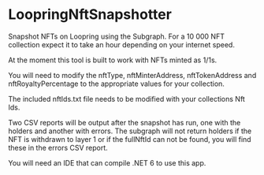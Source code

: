 # LoopringNftSnapshotter
Snapshot NFTs on Loopring using the Subgraph. For a 10 000 NFT collection expect it to take an hour depending on your internet speed.

At the moment this tool is built to work with NFTs minted as 1/1s.

You will need to modify the nftType, nftMinterAddress, nftTokenAddress and nftRoyaltyPercentage to the appropriate values for your collection.

The included nftIds.txt file needs to be modified with your collections Nft Ids.

Two CSV reports will be output after the snapshot has run, one with the holders and another with errors. The subgraph will not return holders if the NFT is withdrawn to layer 1 or if the fullNftId can not be found, you will find these in the errors CSV report.

You will need an IDE that can compile .NET 6 to use this app.


